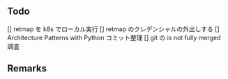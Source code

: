## Todo

[] retmap を k8s でローカル実行
[] retmap のクレデンシャルの外出しする
[] Architecture Patterns with Python コミット整理
[] git の is not fully merged 調査

## Remarks
